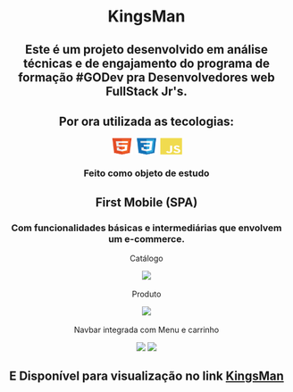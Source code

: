 <div align="center">

  <h1> KingsMan</h1>
  <h2> Este é um projeto desenvolvido em análise técnicas e de engajamento do programa de formação #GODev pra Desenvolvedores web FullStack Jr's.</h2>
  <h2> Por ora utilizada as tecologias: </h2>

  <div align="center">
    <img align="center" alt="Rafa-HTML" height="30" width="40" src="https://raw.githubusercontent.com/devicons/devicon/master/icons/html5/html5-original.svg">
    <img align="center" alt="Rafa-CSS" height="30" width="40" src="https://raw.githubusercontent.com/devicons/devicon/master/icons/css3/css3-original.svg">
    <img align="center" alt="Rafa-Js" height="30" width="40" src="https://raw.githubusercontent.com/devicons/devicon/master/icons/javascript/javascript-plain.svg">
  </div>
  <h3> Feito como objeto de estudo </h3>
  <h2> First Mobile (SPA)</h2>
</div>
 
<div align="center">

  <h3>Com funcionalidades básicas e intermediárias que envolvem um e-commerce.</h3>
  <p>Catálogo</p>
  <img src="https://media.discordapp.net/attachments/955695681052487733/1000039302115360828/unknown.png?width=189&height=400">
  <p>Produto</p>
  <img src="https://media.discordapp.net/attachments/955695681052487733/1000038801059614770/unknown.png?width=184&height=400">
  <p>Navbar integrada com Menu e carrinho</p>
  <img src="https://media.discordapp.net/attachments/955695681052487733/1000039426069647390/unknown.png?width=183&height=400">
  <img src="https://media.discordapp.net/attachments/955695681052487733/1000039539907231785/unknown.png?width=183&height=400">

## E Disponível para visualização no link <a href='[#](https://hackadev-kingsman.netlify.app/)'>KingsMan</a>

<p></p>
